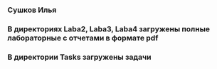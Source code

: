 ### Сушков Илья
### В директориях Laba2, Laba3, Laba4 загружены полные лабораторные с отчетами в формате pdf
### В директории Tasks загружены задачи
